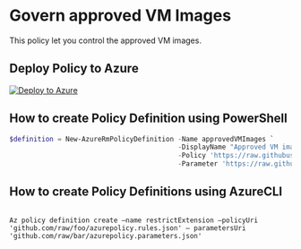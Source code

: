# Govern approved VM Images

This policy let you control the approved VM images.

## Deploy Policy to Azure

[![Deploy to Azure](http://azuredeploy.net/deploybutton.png)](https://portal.azure.com/?feature.customportal=false&microsoft_azure_policy=true#blade/Microsoft_Azure_Policy/CreatePolicyDefinitionBlade)

## How to create Policy Definition using PowerShell

````powershell
$definition = New-AzureRmPolicyDefinition -Name approvedVMImages `
                                          -DisplayName "Approved VM images" `
                                          -Policy 'https://raw.githubusercontent.com/Azure/azure-policy-samples/master/samples/Compute/allowed-custom-images/azurepolicy.rules.json' `
                                          -Parameter 'https://raw.githubusercontent.com/Azure/azure-policy-samples/master/samples/Compute/allowed-custom-images/azurepolicy.parameters.json'
````

## How to create Policy Definitions using AzureCLI

````cli

Az policy definition create –name restrictExtension –policyUri 'github.com/raw/foo/azurepolicy.rules.json' – parametersUri 'github.com/raw/bar/azurepolicy.parameters.json'

````
